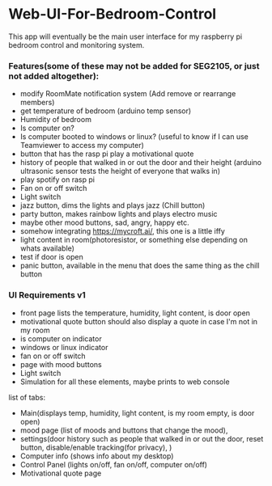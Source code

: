 # Web-UI-For-Bedroom-Control
This app will eventually be the main user interface for my raspberry pi bedroom control and monitoring system. 

### Features(some of these may not be added for SEG2105, or just not added altogether):
- modify RoomMate notification system (Add remove or rearrange members)
- get temperature of bedroom (arduino temp sensor)
- Humidity of bedroom
- Is computer on?
- Is computer booted to windows or linux? (useful to know if I can use Teamviewer to access my computer)
- button that has the rasp pi play a motivational quote
- history of people that walked in or out the door and their height (arduino ultrasonic sensor tests the height of everyone that walks in)
- play spotify on rasp pi
- Fan on or off switch
- Light switch
- jazz button, dims the lights and plays jazz (Chill button)
- party button, makes rainbow lights and plays electro music
- maybe other mood buttons, sad, angry, happy etc. 
- somehow integrating https://mycroft.ai/, this one is a little iffy
- light content in room(photoresistor, or something else depending on whats available)
- test if door is open
- panic button, available in the menu that does the same thing as the chill button

### UI Requirements v1
- front page lists the temperature, humidity, light content, is door open
- motivational quote button should also display a quote in case I'm not in my room
- is computer on indicator
- windows or linux indicator
- fan on or off switch
- page with mood buttons
- Light switch
- Simulation for all these elements, maybe prints to web console

list of tabs:
- Main(displays temp, humidity, light content, is my room empty, is door open) 
- mood page (list of moods and buttons that change the mood), 
- settings(door history such as people that walked in or out the door, reset button, disable/enable tracking(for privacy), )
- Computer info (shows info about my desktop)
- Control Panel (lights on/off, fan on/off, computer on/off)
- Motivational quote page


